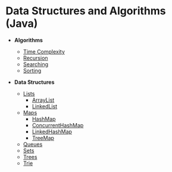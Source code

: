 # Data Structures and Algorithms (Java)

- **Algorithms**
  - [Time Complexity](notes/time-complexity.md)
  - [Recursion](src/main/java/com/codecafe/algorithms/recursion)
  - [Searching](src/main/java/com/codecafe/algorithms/searching)
  - [Sorting](src/main/java/com/codecafe/algorithms/sorting)

- **Data Structures**
  - [Lists](src/main/java/com/codecafe/datastructures/lists)
    - [ArrayList](src/main/java/com/codecafe/datastructures/lists/arraylist)
    - [LinkedList](src/main/java/com/codecafe/datastructures/lists/linkedlists)
  - [Maps](src/main/java/com/codecafe/datastructures/maps)
    - [HashMap](src/main/java/com/codecafe/datastructures/maps/hashmap)
    - [ConcurrentHashMap](src/main/java/com/codecafe/datastructures/maps/concurrenthashmap)
    - [LinkedHashMap](src/main/java/com/codecafe/datastructures/maps/linkedhashmap)
    - [TreeMap](src/main/java/com/codecafe/datastructures/maps/treemap)
  - [Queues](src/main/java/com/codecafe/datastructures/queues)
  - [Sets](src/main/java/com/codecafe/datastructures/sets)
  - [Trees](src/main/java/com/codecafe/datastructures/trees)
  - [Trie](src/main/java/com/codecafe/datastructures/trie)
